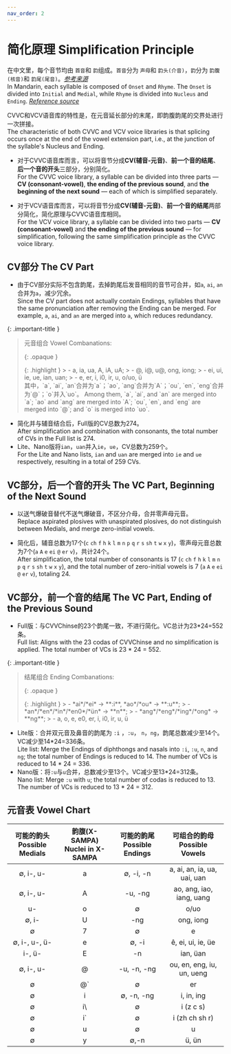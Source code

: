 ```yaml
---
nav_order: 2
---
```


# 简化原理 Simplification Principle

在中文里，每个音节均由 `首音`和 `韵`组成。`首音`分为 `声母`和 `韵头(介音)`，`韵`分为 `韵腹(核音)`和 `韵尾(尾音)`。[*参考来源*](http://jpk.pku.edu.cn/course/llyyx/script/142.pdf)  
In Mandarin, each syllable is composed of `Onset` and `Rhyme`. The `Onset` is divided into `Initial` and `Medial`, while `Rhyme` is divided into `Nucleus` and `Ending`. [*Reference source*](http://jpk.pku.edu.cn/course/llyyx/script/142.pdf)  

CVVC和VCV语音库的特性是，在元音延长部分的末尾，即韵腹韵尾的交界处进行一次拼接。  
The characteristic of both CVVC and VCV voice libraries is that splicing occurs once at the end of the vowel extension part, i.e., at the junction of the syllable's Nucleus and Ending.  

- 对于CVVC语音库而言，可以将音节分成**CV(辅音-元音)**、**前一个音的结尾**、**后一个音的开头**三部分，分别简化。  
  For the CVVC voice library, a syllable can be divided into three parts — **CV (consonant-vowel)**, **the ending of the previous sound**, and **the beginning of the next sound** — each of which is simplified separately.  

- 对于VCV语音库而言，可以将音节分成**CV(辅音-元音)**、**前一个音的结尾**两部分简化，简化原理与CVVC语音库相同。  
  For the VCV voice library, a syllable can be divided into two parts — **CV (consonant-vowel)** and **the ending of the previous sound** — for simplification, following the same simplification principle as the CVVC voice library.  

## CV部分 The CV Part

- 由于CV部分实际不包含韵尾，去掉韵尾后发音相同的音节可合并，如`a`, `ai`, `an`合并为`a`，减少冗余。  
  Since the CV part does not actually contain Endings, syllables that have the same pronunciation after removing the Ending can be merged. For example, `a`, `ai`, and `an` are merged into `a`, which reduces redundancy.  

{: .important-title }
> 元音组合 Vowel Combanations:
> 
> {: .opaque }
> <div markdown="block">
> {: .highlight }
> > - a, ia, ua, A, iA, uA;
> > - @, i@, u@, ong, iong;
> > - ei, ui, ie, ue, ian, uan;
> > - e, er, i, i0, ir, u, o/uo, ü
> </div>
> 其中，`a`, `ai`, `an`合并为`a`；`ao`, `ang`合并为`A`；`ou`, `en`, `eng`合并为`@`；`o`并入`uo`。
> Among them, `a`, `ai`, and `an` are merged into `a`; `ao` and `ang` are merged into `A`; `ou`, `en`, and `eng` are merged into `@`; and `o` is merged into `uo`.

- 简化并与辅音结合后，Full版的CV总数为274。  
  After simplification and combination with consonants, the total number of CVs in the Full list is 274.
- Lite、Nano版将`ian`，`uan`并入`ie`，`ue`，CV总数为259个。  
  For the Lite and Nano lists, `ian` and `uan` are merged into `ie` and `ue` respectively, resulting in a total of 259 CVs.

## VC部分，后一个音的开头 The VC Part, Beginning of the Next Sound

- 以送气爆破音替代不送气爆破音，不区分介母，合并零声母元音。  
  Replace aspirated plosives with unaspirated plosives, do not distinguish between Medials, and merge zero-initial vowels.

- 简化后，辅音总数为17个(`c` `ch` `f` `h` `k` `l` `m` `n` `p` `q` `r` `s` `sh` `t` `w` `x` `y`)，零声母元音总数为7个(`a` `A` `e` `ei` `@` `er` `v`)，共计24个。  
  After simplification, the total number of consonants is 17 (`c` `ch` `f` `h` `k` `l` `m` `n` `p` `q` `r` `s` `sh` `t` `w` `x` `y`), and the total number of zero-initial vowels is 7 (`a` `A` `e` `ei` `@` `er` `v`), totaling 24.

## VC部分，前一个音的结尾 The VC Part, Ending of the Previous Sound

- Full版：与CVVChinse的23个韵尾一致，不进行简化。VC总计为23*24=552条。  
  Full list: Aligns with the 23 codas of CVVChinse and no simplification is applied. The total number of VCs is 23 * 24 = 552.

{: .important-title }
> 结尾组合 Ending Combanations:
> 
> {: .opaque }
> <div markdown="block">
> {: .highlight }
> > - *ai*/*ei* -> **:i**, *ao*/*ou* -> **:u**;
> > - *an*/*en*/*in*/*en0*/*ün* -> **n**;
> > - *ang*/*eng*/*ing*/*ong* -> **ng**;
> > - a, o, e, e0, er, i, i0, ir, u, ü
> </div>

- Lite版：合并双元音及鼻音的韵尾为 `:i` ，`:u`， `n`，`ng`，韵尾总数减少至14个。VC减少至14*24=336条。  
  Lite list: Merge the Endings of diphthongs and nasals into `:i`, `:u`, `n`, and `ng`; the total number of Endings is reduced to 14. The number of VCs is reduced to 14 * 24 = 336.
- Nano版：将`:u`与`u`合并，总数减少至13个。VC减少至13*24=312条。  
  Nano list: Merge `:u` with `u`; the total number of codas is reduced to 13. The number of VCs is reduced to 13 * 24 = 312.


## 元音表 Vowel Chart

| 可能的韵头<br/>Possible Medials | 韵腹(X-SAMPA)<br/>Nuclei in X-SAMPA | 可能的韵尾<br/>Possible Endings | 可组合的韵母<br/> Possible Vowels |
| :---: | :---: | :---: | :---: |
| ∅, i-, u- | a | ∅, -i, -n | a, ai, an, ia, ua, uai, uan |
| ∅, i-, u- | A | -u, -ng | ao, ang, iao, iang, uang |
| u- | o | ∅ | o/uo |
| ∅, i- | U | -ng | ong, iong |
| ∅ | 7 | ∅ | e |
| ∅, i-, u-, ü- | e | ∅, -i | ê, ei, ui, ie, üe |
| i-, ü- | E | -n | ian, üan |
| ∅, i-, u- | @ | -u, -n, -ng | ou, en, eng, iu, un, ueng |
| ∅ | @\` | ∅ | er |
| ∅ | i | ∅, -n, -ng | i, in, ing |
| ∅ | i\ | ∅ | i (z c s) |
| ∅ | i\` | ∅ | i (zh ch sh r) |
| ∅ | u | ∅ | u |
| ∅ | y | ∅,-n | ü, ün |
